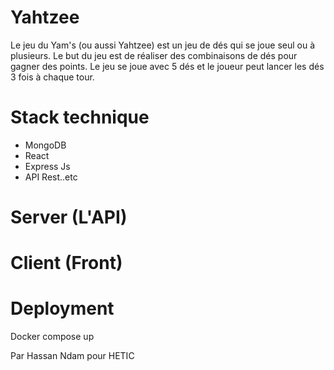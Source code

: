 # Yahtzee
Le jeu du Yam's (ou aussi Yahtzee) est un jeu de dés qui se joue seul ou à plusieurs.  Le but du jeu est de réaliser des combinaisons de dés pour gagner des points. Le jeu se joue avec 5 dés et le joueur peut lancer les dés 3 fois à chaque tour.

# Stack technique 
- MongoDB
- React
- Express Js
- API Rest..etc

# Server (L'API) 

# Client (Front)

# Deployment 

Docker compose up 

Par Hassan Ndam pour HETIC
